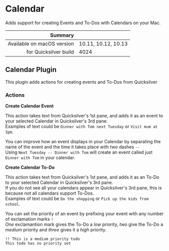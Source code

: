 # Calendar

Adds support for creating Events and To-Dos with Calendars on your Mac.

 Summary                    | &nbsp; 
---------------------------:|:--------------------
 Available on macOS version | 10.11, 10.12, 10.13
      for Quicksilver build | 4024


## Calendar Plugin

This plugin adds actions for creating events and To-Dos from Quicksilver

### Actions

**Create Calendar Event**

This action takes text from Quicksilver's 1st pane, and adds it as an event to
your selected Calendar in Quicksilver's 3rd pane.  
Examples of text could be `Dinner with Tom next Tuesday` or `Visit mum at
3pm`.

You can improve how an event displays in your Calendar by separating the name
of the event and the time it takes place with two dashes `--`  
Using `Next Tuesday -- Dinner with Tom` will create an event called just
`Dinner with Tom` in your calendar.

**Create Calendar To-Do**

This action takes text from Quicksilver's 1st pane, and adds it as an To-Do to
your selected Calendar in Quicksilver's 3rd pane.  
If you do not see all your calendars appear in Quicksilver's 3rd pane, this is
because not all calendars support To-Dos.  
Examples of text could be `Do the shopping` or `Pick up the kids from school`.

You can set the priority of an event by prefixing your event with any number
of exclamation marks `!`  
_One_ exclamantion mark gives the To-Do a _low_ priority, _two_ give the To-Do
a _medium_ priority and _three_ gives it a _high_ priority.

`!! This is a medium priority todo`  
`This todo has no priority set`